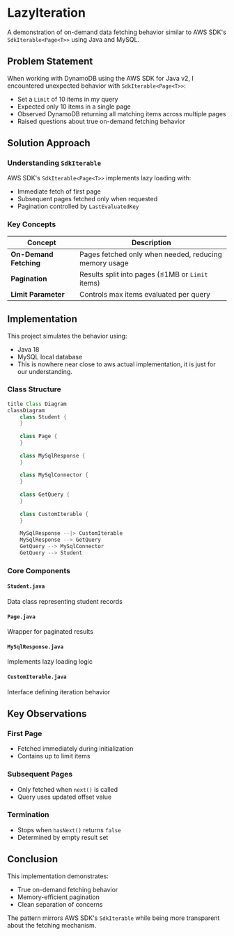 # LazyIteration

A demonstration of on-demand data fetching behavior similar to AWS SDK's `SdkIterable<Page<T>>` using Java and MySQL.

## Problem Statement

When working with DynamoDB using the AWS SDK for Java v2, I encountered unexpected behavior with `SdkIterable<Page<T>>`:

- Set a `Limit` of 10 items in my query
- Expected only 10 items in a single page
- Observed DynamoDB returning all matching items across multiple pages
- Raised questions about true on-demand fetching behavior

## Solution Approach

### Understanding `SdkIterable`

AWS SDK's `SdkIterable<Page<T>>` implements lazy loading with:
- Immediate fetch of first page
- Subsequent pages fetched only when requested
- Pagination controlled by `LastEvaluatedKey`

### Key Concepts

| Concept | Description |
|---------|-------------|
| **On-Demand Fetching** | Pages fetched only when needed, reducing memory usage |
| **Pagination** | Results split into pages (≤1MB or `Limit` items) |
| **Limit Parameter** | Controls max items evaluated per query |

## Implementation

This project simulates the behavior using:
- Java 18
- MySQL local database
- This is nowhere near close to aws actual implementation, it is just for our understanding.

### Class Structure

```java
title Class Diagram
classDiagram
    class Student {
    }
    
    class Page {
    }
    
    class MySqlResponse {
    }
    
    class MySqlConnector {
    }
    
    class GetQuery {
    }
    
    class CustomIterable {
    }
    
    MySqlResponse --|> CustomIterable
    MySqlResponse --> GetQuery
    GetQuery --> MySqlConnector
    GetQuery --> Student
```

### Core Components

#### `Student.java`
Data class representing student records

#### `Page.java`
Wrapper for paginated results

#### `MySqlResponse.java`
Implements lazy loading logic

#### `CustomIterable.java`
Interface defining iteration behavior

## Key Observations

### First Page
- Fetched immediately during initialization
- Contains up to limit items

### Subsequent Pages
- Only fetched when `next()` is called
- Query uses updated offset value

### Termination
- Stops when `hasNext()` returns `false`
- Determined by empty result set

## Conclusion

This implementation demonstrates:
- True on-demand fetching behavior
- Memory-efficient pagination
- Clean separation of concerns

The pattern mirrors AWS SDK's `SdkIterable` while being more transparent about the fetching mechanism.
